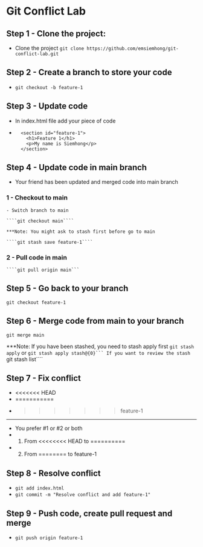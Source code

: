 # Git Conflict Lab
## Step 1 - Clone the project:
  - Clone the project ````git clone https://github.com/emsiemhong/git-conflict-lab.git````
## Step 2 - Create a branch to store your code
  - ````git checkout -b feature-1````
## Step 3 - Update code
  - In index.html file add your piece of code
  - ````
      <section id="feature-1">
        <h1>Feature 1</h1>
        <p>My name is Siemhong</p>
      </section>
    ````
## Step 4 - Update code in main branch
  - Your friend has been updated and merged code into main branch
  ### 1 - Checkout to main
    - Switch branch to main

    ````git checkout main````

    ***Note: You might ask to stash first before go to main

    ````git stash save feature-1````

  ### 2 - Pull code in main

    ````git pull origin main```

## Step 5 - Go back to your branch

  ````git checkout feature-1````

## Step 6 - Merge code from main to your branch

  ````git merge main````

  ***Note: If you have been stashed, you need to stash apply first
  ````git stash apply```` or ````git stash apply stash@{0}```
  If you want to review the stash ````git stash list````
## Step 7 - Fix conflict
  - <<<<<<< HEAD
  - ===========
  - >>>>>>> feature-1
  - ------------------------------------
  - You prefer #1 or #2 or both
  - 1. From <<<<<<<< HEAD to ==========
  - 2. From ======== to feature-1
## Step 8 - Resolve conflict
  - ````git add index.html````
  - ````git commit -m "Resolve conflict and add feature-1"````
## Step 9 - Push code, create pull request and merge
  - ````git push origin feature-1````
